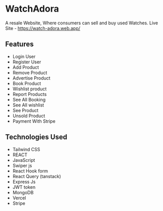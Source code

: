 # WatchAdora

A resale Website, Where consumers can sell and buy used Watches.
Live Site - https://watch-adora.web.app/

## Features
+ Login User
+ Register User
+ Add Product
+ Remove Product
+ Advertise Product
+ Book Product
+ Wishlist product
+ Report Products
+ See All Booking
+ See All wishlist
+ See Product
+ Unsold Product
+ Payment With Stripe


## Technologies Used
+ Tailwind CSS
+ REACT 
+ JavaScript
+ Swiper js
+ React Hook form
+ React Query (tanstack)
+ Express Js
+ JWT token
+ MongoDB 
+ Vercel
+ Stripe
